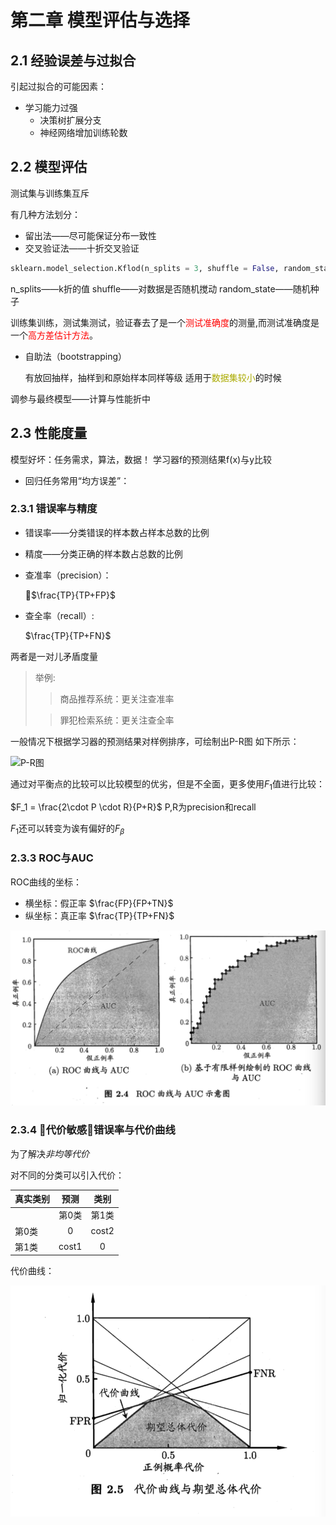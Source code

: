 # 第二章 模型评估与选择
## 2.1 经验误差与过拟合

引起过拟合的可能因素：

- 学习能力过强
  - 决策树扩展分支
  - 神经网络增加训练轮数

## 2.2 模型评估

测试集与训练集互斥
  
有几种方法划分：

- 留出法——尽可能保证分布一致性
- 交叉验证法——十折交叉验证
``` python
sklearn.model_selection.Kflod(n_splits = 3, shuffle = False, random_state = None)
```
n_splits——k折的值
shuffle——对数据是否随机搅动
random_state——随机种子

训练集训练，测试集测试，验证春去了是一个<font color = #ff0000>测试准确度</font>的测量,而测试准确度是一个<font color = #ff0000>高方差估计方法</font>。

- 自助法（bootstrapping）
  
  有放回抽样，抽样到和原始样本同样等级
  适用于<font color = #aaaa>数据集较小</font>的时候

调参与最终模型——计算与性能折中

## 2.3 性能度量

模型好坏：任务需求，算法，数据！
学习器f的预测结果f(x)与y比较

- 回归任务常用“均方误差”：

### 2.3.1 错误率与精度
- 错误率——分类错误的样本数占样本总数的比例
- 精度——分类正确的样本数占总数的比例
- 查准率（precision）：
  
  $\frac{TP}{TP+FP}$
- 查全率（recall）:
   
  $\frac{TP}{TP+FN}$

两者是一对儿矛盾度量

> 举例:
> >商品推荐系统：更关注查准率
> 
> >罪犯检索系统：更关注查全率

 一般情况下根据学习器的预测结果对样例排序，可绘制出P-R图
如下所示：

![P-R图](https://github.com/Optimus-Prime-X/Markdown-Photos/blob/master/P-R%E5%9B%BE.png?raw=true)

通过对平衡点的比较可以比较模型的优劣，但是不全面，更多使用$F_1$值进行比较：

$F_1 = \frac{2\cdot P \cdot R}{P+R}$ P,R为precision和recall

$F_1$还可以转变为诶有偏好的$F_\beta$

### 2.3.3 ROC与AUC

ROC曲线的坐标：

- 横坐标：假正率 $\frac{FP}{FP+TN}$
- 纵坐标：真正率 $\frac{TP}{TP+FN}$

![ROC & AUC](https://github.com/Optimus-Prime-X/Markdown-Photos/blob/master/ROC_AUC.png?raw=true)

### 2.3.4 代价敏感错误率与代价曲线

为了解决*非均等代价*

对不同的分类可以引入代价：

|真实类别|预测|类别|
|---|:----:|:---:|
||第0类|第1类|
|第0类|0|cost2|
|第1类|cost1|0|

代价曲线：

![代价曲线](https://github.com/Optimus-Prime-X/Markdown-Photos/blob/master/%E4%BB%A3%E4%BB%B7%E6%9B%B2%E7%BA%BF.png?raw=true)
